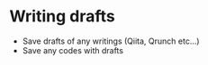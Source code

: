 # Writing drafts

- Save drafts of any writings (Qiita, Qrunch etc...)
- Save any codes with drafts
